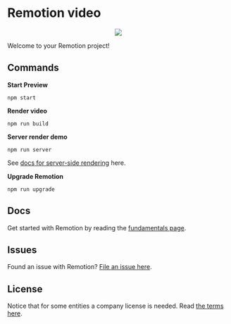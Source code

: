 # Remotion video

<p align="center">
  <a href="https://github.com/remotion-dev/logo">
    <img src="https://github.com/remotion-dev/logo/raw/main/withtitle/element-0.png">
  </a>
</p>

Welcome to your Remotion project!

## Commands

**Start Preview**

```console
npm start
```

**Render video**

```console
npm run build
```

**Server render demo**

```console
npm run server
```

See [docs for server-side rendering](https://www.remotion.dev/docs/ssr) here.

**Upgrade Remotion**

```console
npm run upgrade
```

## Docs

Get started with Remotion by reading the [fundamentals page](https://www.remotion.dev/docs/the-fundamentals).

## Issues

Found an issue with Remotion? [File an issue here](https://github.com/JonnyBurger/remotion/issues/new).

## License

Notice that for some entities a company license is needed. Read [the terms here](https://github.com/JonnyBurger/remotion/blob/main/LICENSE.md).
